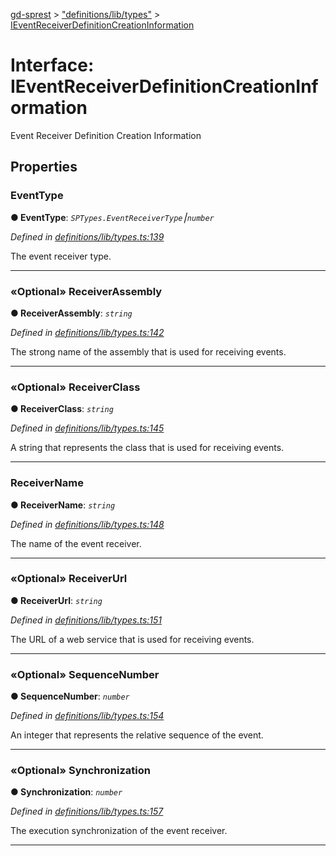 [gd-sprest](../README.md) > ["definitions/lib/types"](../modules/_definitions_lib_types_.md) > [IEventReceiverDefinitionCreationInformation](../interfaces/_definitions_lib_types_.ieventreceiverdefinitioncreationinformation.md)



# Interface: IEventReceiverDefinitionCreationInformation


Event Receiver Definition Creation Information


## Properties
<a id="eventtype"></a>

###  EventType

**●  EventType**:  *`SPTypes.EventReceiverType`⎮`number`* 

*Defined in [definitions/lib/types.ts:139](https://github.com/gunjandatta/sprest/blob/3de79f1/src/definitions/lib/types.ts#L139)*



The event receiver type.




___

<a id="receiverassembly"></a>

### «Optional» ReceiverAssembly

**●  ReceiverAssembly**:  *`string`* 

*Defined in [definitions/lib/types.ts:142](https://github.com/gunjandatta/sprest/blob/3de79f1/src/definitions/lib/types.ts#L142)*



The strong name of the assembly that is used for receiving events.




___

<a id="receiverclass"></a>

### «Optional» ReceiverClass

**●  ReceiverClass**:  *`string`* 

*Defined in [definitions/lib/types.ts:145](https://github.com/gunjandatta/sprest/blob/3de79f1/src/definitions/lib/types.ts#L145)*



A string that represents the class that is used for receiving events.




___

<a id="receivername"></a>

###  ReceiverName

**●  ReceiverName**:  *`string`* 

*Defined in [definitions/lib/types.ts:148](https://github.com/gunjandatta/sprest/blob/3de79f1/src/definitions/lib/types.ts#L148)*



The name of the event receiver.




___

<a id="receiverurl"></a>

### «Optional» ReceiverUrl

**●  ReceiverUrl**:  *`string`* 

*Defined in [definitions/lib/types.ts:151](https://github.com/gunjandatta/sprest/blob/3de79f1/src/definitions/lib/types.ts#L151)*



The URL of a web service that is used for receiving events.




___

<a id="sequencenumber"></a>

### «Optional» SequenceNumber

**●  SequenceNumber**:  *`number`* 

*Defined in [definitions/lib/types.ts:154](https://github.com/gunjandatta/sprest/blob/3de79f1/src/definitions/lib/types.ts#L154)*



An integer that represents the relative sequence of the event.




___

<a id="synchronization"></a>

### «Optional» Synchronization

**●  Synchronization**:  *`number`* 

*Defined in [definitions/lib/types.ts:157](https://github.com/gunjandatta/sprest/blob/3de79f1/src/definitions/lib/types.ts#L157)*



The execution synchronization of the event receiver.




___


